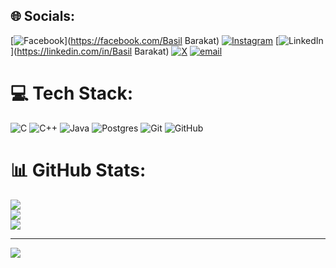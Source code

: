 
## 🌐 Socials:
[![Facebook](https://img.shields.io/badge/Facebook-%231877F2.svg?logo=Facebook&logoColor=white)](https://facebook.com/Basil Barakat) [![Instagram](https://img.shields.io/badge/Instagram-%23E4405F.svg?logo=Instagram&logoColor=white)](https://instagram.com/basil.barakat_2004) [![LinkedIn](https://img.shields.io/badge/LinkedIn-%230077B5.svg?logo=linkedin&logoColor=white)](https://linkedin.com/in/Basil Barakat) [![X](https://img.shields.io/badge/X-black.svg?logo=X&logoColor=white)](https://x.com/@basil97613744) [![email](https://img.shields.io/badge/Email-D14836?logo=gmail&logoColor=white)](mailto:barakatbasil79@gmail.com) 

# 💻 Tech Stack:
![C](https://img.shields.io/badge/c-%2300599C.svg?style=for-the-badge&logo=c&logoColor=white) ![C++](https://img.shields.io/badge/c++-%2300599C.svg?style=for-the-badge&logo=c%2B%2B&logoColor=white) ![Java](https://img.shields.io/badge/java-%23ED8B00.svg?style=for-the-badge&logo=openjdk&logoColor=white) ![Postgres](https://img.shields.io/badge/postgres-%23316192.svg?style=for-the-badge&logo=postgresql&logoColor=white) ![Git](https://img.shields.io/badge/git-%23F05033.svg?style=for-the-badge&logo=git&logoColor=white) ![GitHub](https://img.shields.io/badge/github-%23121011.svg?style=for-the-badge&logo=github&logoColor=white)
# 📊 GitHub Stats:
![](https://github-readme-stats.vercel.app/api?username=BASILBARAKAT15&theme=dark&hide_border=false&include_all_commits=false&count_private=false)<br/>
![](https://nirzak-streak-stats.vercel.app/?user=BASILBARAKAT15&theme=dark&hide_border=false)<br/>
![](https://github-readme-stats.vercel.app/api/top-langs/?username=BASILBARAKAT15&theme=dark&hide_border=false&include_all_commits=false&count_private=false&layout=compact)

---
[![](https://visitcount.itsvg.in/api?id=BASILBARAKAT15&icon=4&color=0)](https://visitcount.itsvg.in)

<!-- Proudly created with GPRM ( https://gprm.itsvg.in ) -->
